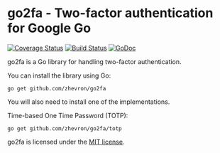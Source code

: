 go2fa - Two-factor authentication for Google Go
===============================================

[![Coverage Status](https://img.shields.io/coveralls/zhevron/go2fa.svg)](https://coveralls.io/r/zhevron/go2fa)
[![Build Status](https://travis-ci.org/zhevron/go2fa.svg?branch=master)](https://travis-ci.org/zhevron/go2fa)
[![GoDoc](https://godoc.org/github.com/zhevron/go2fa?status.svg)](https://godoc.org/github.com/zhevron/go2fa)

go2fa is a Go library for handling two-factor authentication.

You can install the library using Go:

```
go get github.com/zhevron/go2fa
```

You will also need to install one of the implementations.

Time-based One Time Password (TOTP):
```
go get github.com/zhevron/go2fa/totp
```

go2fa is licensed under the [MIT license](http://opensource.org/licenses/MIT).
